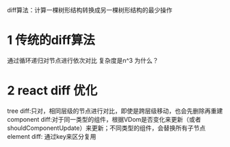diff算法：计算一棵树形结构转换成另一棵树形结构的最少操作
# 1 传统的diff算法
通过循环递归对节点进行依次对比
复杂度是n^3  为什么？
# 2 react  diff 优化
tree diff:只对，相同层级的节点进行对比，即使是跨层级移动，也会先删除再重建
component diff:对于同一类型的组件，根据VDom是否变化来更新（或者shouldComponentUpdate）来更新；不同类型的组件，会替换所有子节点
element diff: 通过key来区分复用